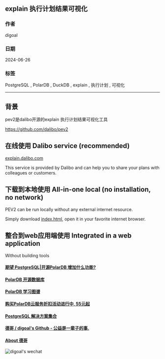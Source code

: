 ## explain 执行计划结果可视化    
                                 
### 作者                                                        
digoal                                                        
                                                        
### 日期                                                        
2024-06-26                                            
                                                        
### 标签                                       
PostgreSQL , PolarDB , DuckDB , explain , 执行计划 , 可视化       
                                                        
----                                                        
                                                        
## 背景      
pev2是dalibo开源的explain 执行计划结果可视化工具  
  
https://github.com/dalibo/pev2  
  
## 在线使用 Dalibo service (recommended)  
[explain.dalibo.com](https://explain.dalibo.com/)  
  
This service is provided by Dalibo and can help you to share your plans with colleagues or customers.  
  
## 下载到本地使用 All-in-one local (no installation, no network)  
PEV2 can be run locally without any external internet resource.  
  
Simply download [index.html](https://www.github.com/dalibo/pev2/releases/latest/download/index.html), open it in your favorite internet browser.  
  
## 整合到web应用端使用 Integrated in a web application  
Without building tools  
  
  
    
  
#### [期望 PostgreSQL|开源PolarDB 增加什么功能?](https://github.com/digoal/blog/issues/76 "269ac3d1c492e938c0191101c7238216")
  
  
#### [PolarDB 开源数据库](https://openpolardb.com/home "57258f76c37864c6e6d23383d05714ea")
  
  
#### [PolarDB 学习图谱](https://www.aliyun.com/database/openpolardb/activity "8642f60e04ed0c814bf9cb9677976bd4")
  
  
#### [购买PolarDB云服务折扣活动进行中, 55元起](https://www.aliyun.com/activity/new/polardb-yunparter?userCode=bsb3t4al "e0495c413bedacabb75ff1e880be465a")
  
  
#### [PostgreSQL 解决方案集合](../201706/20170601_02.md "40cff096e9ed7122c512b35d8561d9c8")
  
  
#### [德哥 / digoal's Github - 公益是一辈子的事.](https://github.com/digoal/blog/blob/master/README.md "22709685feb7cab07d30f30387f0a9ae")
  
  
#### [About 德哥](https://github.com/digoal/blog/blob/master/me/readme.md "a37735981e7704886ffd590565582dd0")
  
  
![digoal's wechat](../pic/digoal_weixin.jpg "f7ad92eeba24523fd47a6e1a0e691b59")
  
